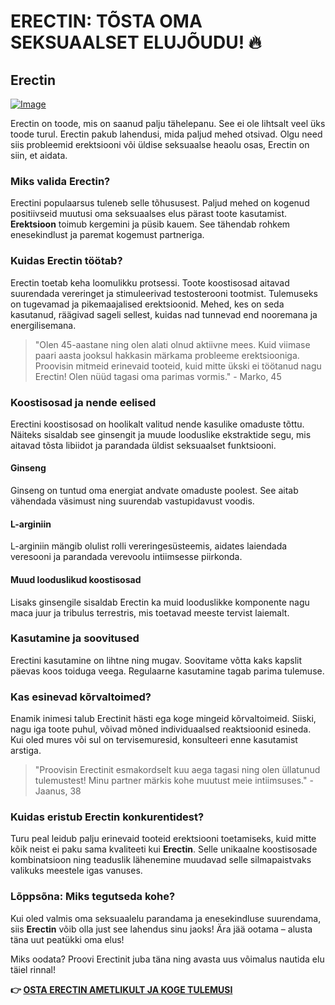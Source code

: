 # ERECTIN: TÕSTA OMA SEKSUAALSET ELUJÕUDU! 🔥

## Erectin

[![Image](https://www2.sellhealth.com/256/erectin_31_1.jpg)](https://gchaffi.com/kR0kt3dc)

Erectin on toode, mis on saanud palju tähelepanu. See ei ole lihtsalt veel üks toode turul. Erectin pakub lahendusi, mida paljud mehed otsivad. Olgu need siis probleemid erektsiooni või üldise seksuaalse heaolu osas, Erectin on siin, et aidata.

### Miks valida Erectin?

Erectini populaarsus tuleneb selle tõhususest. Paljud mehed on kogenud positiivseid muutusi oma seksuaalses elus pärast toote kasutamist. **Erektsioon** toimub kergemini ja püsib kauem. See tähendab rohkem enesekindlust ja paremat kogemust partneriga.

### Kuidas Erectin töötab?

Erectin toetab keha loomulikku protsessi. Toote koostisosad aitavad suurendada vereringet ja stimuleerivad testosterooni tootmist. Tulemuseks on tugevamad ja pikemaajalised erektsioonid. Mehed, kes on seda kasutanud, räägivad sageli sellest, kuidas nad tunnevad end nooremana ja energilisemana.

> "Olen 45-aastane ning olen alati olnud aktiivne mees. Kuid viimase paari aasta jooksul hakkasin märkama probleeme erektsiooniga. Proovisin mitmeid erinevaid tooteid, kuid mitte ükski ei töötanud nagu Erectin! Olen nüüd tagasi oma parimas vormis." - Marko, 45

### Koostisosad ja nende eelised

Erectini koostisosad on hoolikalt valitud nende kasulike omaduste tõttu. Näiteks sisaldab see ginsengit ja muude looduslike ekstraktide segu, mis aitavad tõsta libiidot ja parandada üldist seksuaalset funktsiooni.

#### Ginseng

Ginseng on tuntud oma energiat andvate omaduste poolest. See aitab vähendada väsimust ning suurendab vastupidavust voodis.

#### L-arginiin

L-arginiin mängib olulist rolli vereringesüsteemis, aidates laiendada veresooni ja parandada verevoolu intiimsesse piirkonda.

#### Muud looduslikud koostisosad

Lisaks ginsengile sisaldab Erectin ka muid looduslikke komponente nagu maca juur ja tribulus terrestris, mis toetavad meeste tervist laiemalt.

### Kasutamine ja soovitused

Erectini kasutamine on lihtne ning mugav. Soovitame võtta kaks kapslit päevas koos toiduga veega. Regulaarne kasutamine tagab parima tulemuse.

### Kas esinevad kõrvaltoimed?

Enamik inimesi talub Erectinit hästi ega koge mingeid kõrvaltoimeid. Siiski, nagu iga toote puhul, võivad mõned individuaalsed reaktsioonid esineda. Kui oled mures või sul on tervisemuresid, konsulteeri enne kasutamist arstiga.

> "Proovisin Erectinit esmakordselt kuu aega tagasi ning olen üllatunud tulemustest! Minu partner märkis kohe muutust meie intiimsuses." - Jaanus, 38

### Kuidas eristub Erectin konkurentidest?

Turu peal leidub palju erinevaid tooteid erektsiooni toetamiseks, kuid mitte kõik neist ei paku sama kvaliteeti kui **Erectin**. Selle unikaalne koostisosade kombinatsioon ning teaduslik lähenemine muudavad selle silmapaistvaks valikuks meestele igas vanuses.

### Lõppsõna: Miks tegutseda kohe?

Kui oled valmis oma seksuaalelu parandama ja enesekindluse suurendama, siis **Erectin** võib olla just see lahendus sinu jaoks! Ära jää ootama – alusta täna uut peatükki oma elus!

Miks oodata? Proovi Erectinit juba täna ning avasta uus võimalus nautida elu täiel rinnal!



**👉 [OSTA ERECTIN AMETLIKULT JA KOGE TULEMUSI](https://gchaffi.com/kR0kt3dc)**